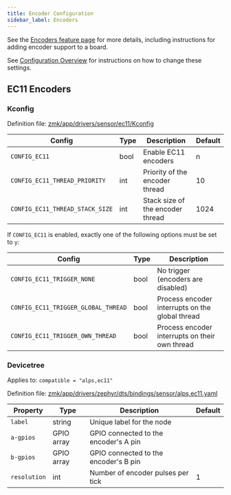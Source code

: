 ```yaml
---
title: Encoder Configuration
sidebar_label: Encoders
---
```


See the [Encoders feature page](../features/encoders.md) for more details, including instructions for adding encoder support to a board.

See [Configuration Overview](index.md) for instructions on how to change these settings.

## EC11 Encoders

### Kconfig

Definition file: [zmk/app/drivers/sensor/ec11/Kconfig](https://github.com/zmkfirmware/zmk/blob/main/app/drivers/sensor/ec11/Kconfig)

| Config                          | Type | Description                      | Default |
| ------------------------------- | ---- | -------------------------------- | ------- |
| `CONFIG_EC11`                   | bool | Enable EC11 encoders             | n       |
| `CONFIG_EC11_THREAD_PRIORITY`   | int  | Priority of the encoder thread   | 10      |
| `CONFIG_EC11_THREAD_STACK_SIZE` | int  | Stack size of the encoder thread | 1024    |

If `CONFIG_EC11` is enabled, exactly one of the following options must be set to `y`:

| Config                              | Type | Description                                     |
| ----------------------------------- | ---- | ----------------------------------------------- |
| `CONFIG_EC11_TRIGGER_NONE`          | bool | No trigger (encoders are disabled)              |
| `CONFIG_EC11_TRIGGER_GLOBAL_THREAD` | bool | Process encoder interrupts on the global thread |
| `CONFIG_EC11_TRIGGER_OWN_THREAD`    | bool | Process encoder interrupts on their own thread  |

### Devicetree

Applies to: `compatible = "alps,ec11"`

Definition file: [zmk/app/drivers/zephyr/dts/bindings/sensor/alps,ec11.yaml](https://github.com/zmkfirmware/zmk/blob/main/app/drivers/zephyr/dts/bindings/sensor/alps%2Cec11.yaml)

| Property     | Type       | Description                           | Default |
| ------------ | ---------- | ------------------------------------- | ------- |
| `label`      | string     | Unique label for the node             |         |
| `a-gpios`    | GPIO array | GPIO connected to the encoder's A pin |         |
| `b-gpios`    | GPIO array | GPIO connected to the encoder's B pin |         |
| `resolution` | int        | Number of encoder pulses per tick     | 1       |
